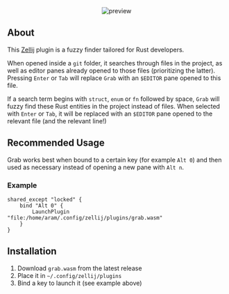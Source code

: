 <div align="center">
  <img src="https://github.com/user-attachments/assets/a5e65fd8-fff1-4e6e-82e8-934fec7c47a3" alt="preview">
</div>

## About
This [Zellij][zellij] plugin is a fuzzy finder tailored for Rust developers.

When opened inside a `git` folder, it searches through files in the project, as well as editor panes already opened to those files (prioritizing the latter). Pressing `Enter` or `Tab` will replace `Grab` with an `$EDITOR` pane opened to this file.

If a search term begins with `struct`, `enum` or `fn` followed by space, `Grab` will fuzzy find these Rust entities in the project instead of files. When selected with `Enter` or `Tab`, it will be replaced with an `$EDITOR` pane opened to the relevant file (and the relevant line!)

[zellij]: https://github.com/zellij-org/zellij

## Recommended Usage
Grab works best when bound to a certain key (for example `Alt 0`) and then used as necessary instead of opening a new pane with `Alt n`.

### Example

```kdl
shared_except "locked" {
    bind "Alt 0" {
        LaunchPlugin "file:/home/aram/.config/zellij/plugins/grab.wasm"
    }
}
```

## Installation

1. Download `grab.wasm` from the latest release
2. Place it in `~/.config/zellij/plugins`
3. Bind a key to launch it (see example above)
